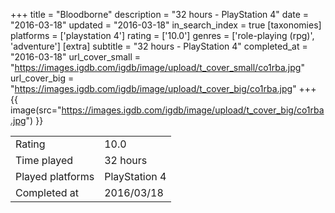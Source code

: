 +++
title = "Bloodborne"
description = "32 hours - PlayStation 4"
date = "2016-03-18"
updated = "2016-03-18"
in_search_index = true
[taxonomies]
platforms = ['playstation 4']
rating = ['10.0']
genres = ['role-playing (rpg)', 'adventure']
[extra]
subtitle = "32 hours - PlayStation 4"
completed_at = "2016-03-18"
url_cover_small = "https://images.igdb.com/igdb/image/upload/t_cover_small/co1rba.jpg"
url_cover_big = "https://images.igdb.com/igdb/image/upload/t_cover_big/co1rba.jpg"
+++
{{ image(src="https://images.igdb.com/igdb/image/upload/t_cover_big/co1rba.jpg") }}

|              |            |
| ------------ | ---------- |
| Rating       | 10.0 |
| Time played  | 32 hours |
| Played platforms    | PlayStation 4 |
| Completed at | 2016/03/18 |

